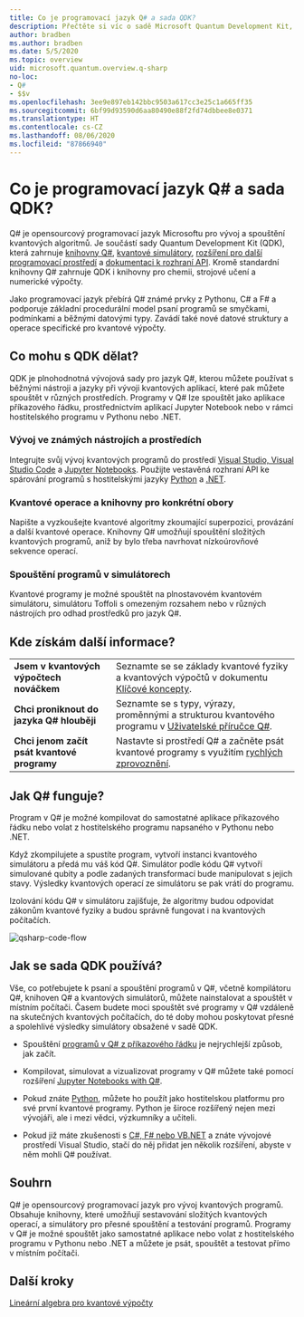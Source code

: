 ```yaml
---
title: Co je programovací jazyk Q# a sada QDK?
description: Přečtěte si víc o sadě Microsoft Quantum Development Kit, programovacím jazyku Q# a vytváření kvantových programů.
author: bradben
ms.author: bradben
ms.date: 5/5/2020
ms.topic: overview
uid: microsoft.quantum.overview.q-sharp
no-loc:
- Q#
- $$v
ms.openlocfilehash: 3ee9e897eb142bbc9503a617cc3e25c1a665ff35
ms.sourcegitcommit: 6bf99d93590d6aa80490e88f2fd74dbbee8e0371
ms.translationtype: HT
ms.contentlocale: cs-CZ
ms.lasthandoff: 08/06/2020
ms.locfileid: "87866940"
---
```

# <a name="what-are-the-no-locq-programming-language-and-qdk"></a>Co je programovací jazyk Q# a sada QDK?

Q# je opensourcový programovací jazyk Microsoftu pro vývoj a spouštění kvantových algoritmů. Je součástí sady Quantum Development Kit (QDK), která zahrnuje [knihovny Q#](xref:microsoft.quantum.libraries), [kvantové simulátory](xref:microsoft.quantum.machines), [rozšíření pro další programovací prostředí](xref:microsoft.quantum.install) a [dokumentaci k rozhraní API](xref:microsoft.quantum.standardlibsintro). Kromě standardní knihovny Q# zahrnuje QDK i knihovny pro chemii, strojové učení a numerické výpočty.

Jako programovací jazyk přebírá Q# známé prvky z Pythonu, C# a F# a podporuje základní procedurální model psaní programů se smyčkami, podmínkami a běžnými datovými typy. Zavádí také nové datové struktury a operace specifické pro kvantové výpočty.

## <a name="what-can-i-do-with-the-qdk"></a>Co mohu s QDK dělat?

QDK je plnohodnotná vývojová sady pro jazyk Q#, kterou můžete používat s běžnými nástroji a jazyky při vývoji kvantových aplikací, které pak můžete spouštět v různých prostředích. Programy v Q# lze spouštět jako aplikace příkazového řádku, prostřednictvím aplikací Jupyter Notebook nebo v rámci hostitelského programu v Pythonu nebo .NET.

### <a name="develop-in-common-tools-and-environments"></a>Vývoj ve známých nástrojích a prostředích

Integrujte svůj vývoj kvantových programů do prostředí [Visual Studio, Visual Studio Code](xref:microsoft.quantum.install.standalone) a [Jupyter Notebooks](xref:microsoft.quantum.install.jupyter). Použijte vestavěná rozhraní API ke spárování programů s hostitelskými jazyky [Python](xref:microsoft.quantum.install.python) a [.NET](xref:microsoft.quantum.install.cs).

### <a name="try-quantum-operations-and-domain-specific-libraries"></a>Kvantové operace a knihovny pro konkrétní obory

Napište a vyzkoušejte kvantové algoritmy zkoumající superpozici, provázání a další kvantové operace. Knihovny Q# umožňují spouštění složitých kvantových programů, aniž by bylo třeba navrhovat nízkoúrovňové sekvence operací.

### <a name="run-programs-in-simulators"></a>Spouštění programů v simulátorech

Kvantové programy je možné spouštět na plnostavovém kvantovém simulátoru, simulátoru Toffoli s omezeným rozsahem nebo v různých nástrojích pro odhad prostředků pro jazyk Q#. 

## <a name="where-can-i-learn-more"></a>Kde získám další informace?

|||
| ---- | ---- |
| **Jsem v kvantových výpočtech nováčkem** | Seznamte se se základy kvantové fyziky a kvantových výpočtů v dokumentu [Klíčové koncepty](xref:microsoft.quantum.overview.understanding).|
| **Chci proniknout do jazyka Q# hlouběji** | Seznamte se s typy, výrazy, proměnnými a strukturou kvantového programu v [Uživatelské příručce Q#](xref:microsoft.quantum.guide).|
| **Chci jenom začít psát kvantové programy** | Nastavte si prostředí Q# a začněte psát kvantové programy s využitím [rychlých zprovoznění](xref:microsoft.quantum.install).|

## <a name="how-does-no-locq-work"></a>Jak Q# funguje?

Program v Q# je možné kompilovat do samostatné aplikace příkazového řádku nebo volat z hostitelského programu napsaného v Pythonu nebo .NET.

Když zkompilujete a spustíte program, vytvoří instanci kvantového simulátoru a předá mu váš kód Q#. Simulátor podle kódu Q# vytvoří simulované qubity a podle zadaných transformací bude manipulovat s jejich stavy. Výsledky kvantových operací ze simulátoru se pak vrátí do programu.  

Izolování kódu Q# v simulátoru zajišťuje, že algoritmy budou odpovídat zákonům kvantové fyziky a budou správně fungovat i na kvantových počítačích.

![qsharp-code-flow](~/media/qsharp-code-flow.png)

## <a name="how-do-i-use-the-qdk"></a>Jak se sada QDK používá?

Vše, co potřebujete k psaní a spouštění programů v Q#, včetně kompilátoru Q#, knihoven Q# a kvantových simulátorů, můžete nainstalovat a spouštět v místním počítači. Časem budete moci spouštět své programy v Q# vzdáleně na skutečných kvantových počítačích, do té doby mohou poskytovat přesné a spolehlivé výsledky simulátory obsažené v sadě QDK.

- Spouštění [programů v Q# z příkazového řádku](xref:microsoft.quantum.install.standalone) je nejrychlejší způsob, jak začít.

- Kompilovat, simulovat a vizualizovat programy v Q# můžete také pomocí rozšíření [Jupyter Notebooks with Q#](xref:microsoft.quantum.install.jupyter).

- Pokud znáte [Python](xref:microsoft.quantum.install.python), můžete ho použít jako hostitelskou platformu pro své první kvantové programy. Python je široce rozšířený nejen mezi vývojáři, ale i mezi vědci, výzkumníky a učiteli.

- Pokud již máte zkušenosti s [C#, F# nebo VB.NET](xref:microsoft.quantum.install.cs) a znáte vývojové prostředí Visual Studio, stačí do něj přidat jen několik rozšíření, abyste v něm mohli Q# používat.  

## <a name="summary"></a>Souhrn

Q# je opensourcový programovací jazyk pro vývoj kvantových programů. Obsahuje knihovny, které umožňují sestavování složitých kvantových operací, a simulátory pro přesné spouštění a testování programů. Programy v Q# je možné spouštět jako samostatné aplikace nebo volat z hostitelského programu v Pythonu nebo .NET a můžete je psát, spouštět a testovat přímo v místním počítači.

## <a name="next-steps"></a>Další kroky

[Lineární algebra pro kvantové výpočty](xref:microsoft.quantum.overview.algebra)
